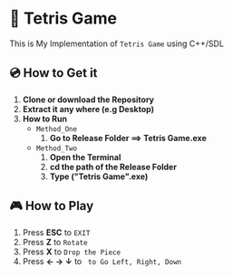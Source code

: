 # 🧩 Tetris Game

This is My Implementation of ```Tetris Game``` using C++/SDL

## 💿 How to Get it
1. __Clone or download the Repository__
2. __Extract it any where (e.g Desktop)__
3. __How to Run__
	* ```Method_One``` 
		1. __Go to Release Folder ==> Tetris Game.exe__
	* ```Method_Two```
		1. __Open the Terminal__ 
		2. __cd the path of the Release Folder__
		3. __Type ("Tetris Game".exe)__

## 🎮 How to Play 
1. Press __ESC__ to  ```EXIT```
2. Press __Z__ to ```Rotate```
3. Press __X__ to ```Drop the Piece```
4. Press __← → ↓__   to ``` to Go Left, Right, Down```
